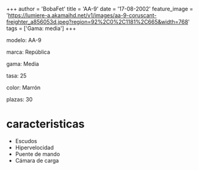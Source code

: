 +++
author = 'BobaFet'
title = 'AA-9'
date = '17-08-2002'
feature_image = 'https://lumiere-a.akamaihd.net/v1/images/aa-9-coruscant-freighter_a856053d.jpeg?region=92%2C0%2C1181%2C665&width=768'
tags = ['Gama: media']
+++
<!--more--> 
modelo: AA-9

marca: República

gama: Media

tasa: 25

color: Marrón

plazas: 30

# caracteristicas
* Escudos
* Hipervelocidad
* Puente de mando
* Cámara de carga


